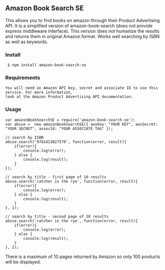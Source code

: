 ## Amazon Book Search SE

This allows you to find books on amazon through their Product Advertising API. 
It is a simplified version of amazon-book-search (does not provide express middleware interface). 
This version does not humanize the results and returns them in original Amazon format. Works
well searching by ISBN as well as keywords.

### Install
     $ npm install amazon-book-search-se

### Requirements
    You will need an Amazon API key, secret and associate ID to use this service. For more information,
    look at the Amazon Product Advertising API documentation.

### Usage 
    var amazonBookSearchSE = require('amazon-book-search-se');
    var absse =  new amazonBookSearchSE({ awsKey: "YOUR KEY", awsSecret: "YOUR SECRET", assocId: "YOUR ASSOCIATE TAG" });

    // search by ISBN
    absse.search('9781413027570', function(error, result){
        if(error){
            console.log(error);
        } else {
            console.log(result);
        }
    });

    // search by title - first page of 10 results
    absse.search('catcher in the rye', function(error, result){
        if(error){
            console.log(error);
        } else {
            console.log(result);
        }
    }, 1);

    // search by title - second page of 10 results
    absse.search('catcher in the rye', function(error, result){
        if(error){
            console.log(error);
        } else {
            console.log(result);
        }
    }, 2);

There is a maximum of 10 pages returned by Amazon so only 100 products will be displayed.
